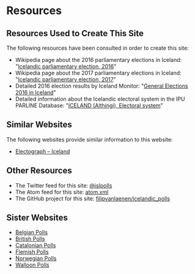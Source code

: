 # Resources

## Resources Used to Create This Site

The following resources have been consulted in order to create this site:

+ Wikipedia page about the 2016 parliamentary elections in Iceland: "[Icelandic parliamentary election, 2016](https://en.wikipedia.org/wiki/Icelandic_parliamentary_election,_2016)"
+ Wikipedia page about the 2017 parliamentary elections in Iceland: "[Icelandic parliamentary election, 2017](https://en.wikipedia.org/wiki/Icelandic_parliamentary_election,_2017)"
+ Detailed 2016 election results by Iceland Monitor: "[General Elections 2016 in Iceland](http://icelandmonitor.mbl.is/elections2016/)"
+ Detailed information about the Icelandic electoral system in the IPU PARLINE Database: "[ICELAND (Althingi), Electoral system](http://www.ipu.org/parline-e/reports/2143_B.htm)"

## Similar Websites

The following websites provide similar information to this website:

+ [Electograph – Iceland](http://www.electograph.com/search/label/Iceland)

## Other Resources

+ The Twitter feed for this site: [@islpolls](https://twitter.com/islpolls)
+ The Atom feed for this site: [atom.xml](https://filipvanlaenen.github.io/icelandic_polls/atom.xml)
+ The GitHub project for this site: [filipvanlaenen/icelandic_polls](https://github.com/filipvanlaenen/icelandic_polls)

## Sister Websites

+ [Belgian Polls](https://filipvanlaenen.github.io/belgian_polls/)
+ [British Polls](https://filipvanlaenen.github.io/british_polls/)
+ [Catalonian Polls](https://filipvanlaenen.github.io/catalonian_polls/)
+ [Flemish Polls](https://filipvanlaenen.github.io/flemish_polls/)
+ [Norwegian Polls](https://filipvanlaenen.github.io/norwegian_polls/)
+ [Walloon Polls](https://filipvanlaenen.github.io/walloon_polls/)

